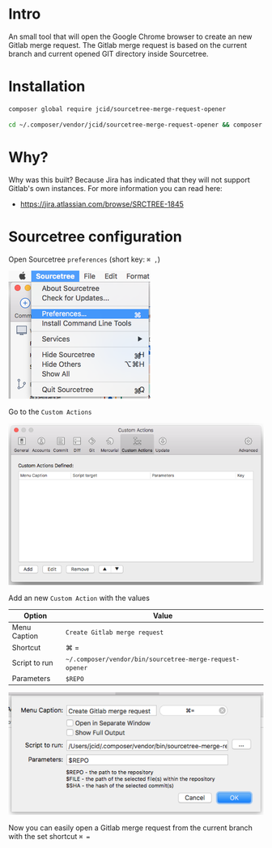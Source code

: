 # Intro

An small tool that will open the Google Chrome browser to create an new Gitlab merge request. The Gitlab merge request is based on the current branch and current opened GIT directory inside Sourcetree.

# Installation

```bash
composer global require jcid/sourcetree-merge-request-opener
```

```bash
cd ~/.composer/vendor/jcid/sourcetree-merge-request-opener && composer dump-autoload
```

# Why?

Why was this built? Because Jira has indicated that they will not support Gitlab's own instances. For more information you can read here: 
- https://jira.atlassian.com/browse/SRCTREE-1845

# Sourcetree configuration

Open Sourcetree `preferences` (short key: `⌘ ,`)

![Sourcetree preferences](img/sourcetree-preferences.png)

Go to the `Custom Actions` 

![Sourcetree custom actions](img/sourcetree-custom-actions.png)

Add an new `Custom Action` with the values

| Option | Value |
|---------------|--------------------------------------------------------------------|
| Menu Caption | `Create Gitlab merge request` |
| Shortcut | ⌘ = |
| Script to run | `~/.composer/vendor/bin/sourcetree-merge-request-opener` |
| Parameters | `$REPO` |

![Sourcetree custom action configuration](img/sourcetree-custom-action-configuration.png)

Now you can easily open a Gitlab merge request from the current branch with the set shortcut `⌘ =`
